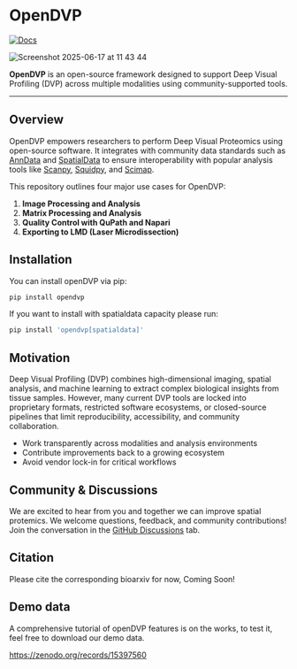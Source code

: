 # OpenDVP

[![Docs](https://img.shields.io/badge/docs-online-blue.svg)](https://coscialab.github.io/openDVP/)

![Screenshot 2025-06-17 at 11 43 44](https://github.com/user-attachments/assets/c8ac779d-a7bb-401a-b12d-93599f75528a)

**OpenDVP** is an open-source framework designed to support Deep Visual Profiling (DVP) across multiple modalities using community-supported tools.

---

## Overview

OpenDVP empowers researchers to perform Deep Visual Proteomics using open-source software. It integrates with community data standards such as [AnnData](https://anndata.readthedocs.io/en/latest/) and [SpatialData](https://spatialdata.scverse.org/) to ensure interoperability with popular analysis tools like [Scanpy](https://github.com/scverse/scanpy), [Squidpy](https://github.com/scverse/squidpy), and [Scimap](https://github.com/labsyspharm/scimap).

This repository outlines four major use cases for OpenDVP:

1. **Image Processing and Analysis**
2. **Matrix Processing and Analysis**
3. **Quality Control with QuPath and Napari**
4. **Exporting to LMD (Laser Microdissection)**

## Installation

You can install openDVP via pip:
```bash
pip install opendvp
```
If you want to install with spatialdata capacity please run:
```bash
pip install 'opendvp[spatialdata]'
```

## Motivation

Deep Visual Profiling (DVP) combines high-dimensional imaging, spatial analysis, and machine learning to extract complex biological insights from tissue samples. However, many current DVP tools are locked into proprietary formats, restricted software ecosystems, or closed-source pipelines that limit reproducibility, accessibility, and community collaboration.

- Work transparently across modalities and analysis environments
- Contribute improvements back to a growing ecosystem
- Avoid vendor lock-in for critical workflows

## Community & Discussions

We are excited to hear from you and together we can improve spatial protemics.
We welcome questions, feedback, and community contributions!  
Join the conversation in the [GitHub Discussions](https://github.com/CosciaLab/opendvp/discussions) tab.


## Citation

Please cite the corresponding bioarxiv for now, Coming Soon!

## Demo data
A comprehensive tutorial of openDVP features is on the works, to test it, feel free to download our demo data.

https://zenodo.org/records/15397560
